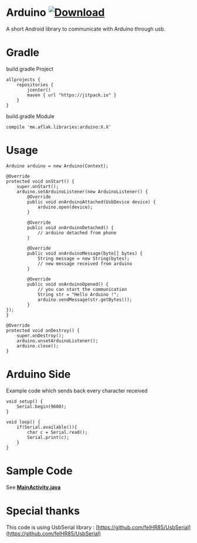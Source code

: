 # Arduino [ ![Download](https://api.bintray.com/packages/omaflak/maven/arduino/images/download.svg) ](https://bintray.com/omaflak/maven/arduino/_latestVersion)
A short Android library to communicate with Arduino through usb.

# Gradle

build.gradle Project

    allprojects {
        repositories {
            jcenter()
            maven { url "https://jitpack.io" }
        }
    }

build.gradle Module

    compile 'me.aflak.libraries:arduino:X.X'

# Usage

    Arduino arduino = new Arduino(Context);

    @Override
    protected void onStart() {
        super.onStart();
        arduino.setArduinoListener(new ArduinoListener() {
	        @Override
	        public void onArduinoAttached(UsbDevice device) {
	            arduino.open(device);
	        }

	        @Override
	        public void onArduinoDetached() {
	            // arduino detached from phone
	        }

	        @Override
	        public void onArduinoMessage(byte[] bytes) {
	            String message = new String(bytes);
	            // new message received from arduino
	        }

	        @Override
	        public void onArduinoOpened() {
	            // you can start the communication
	            String str = "Hello Arduino !";
	            arduino.sendMessage(str.getBytes());
	        }
	});
    }
    
    @Override
    protected void onDestroy() {
        super.onDestroy();
        arduino.unsetArduinoListener();
        arduino.close();
    }

# Arduino Side

Example code which sends back every character received

    void setup() {
        Serial.begin(9600);
    }

    void loop() {
        if(Serial.available()){
            char c = Serial.read();
            Serial.print(c);
        }
    }

# Sample Code

See **[MainActivity.java](https://github.com/omaflak/Arduino/blob/master/app/src/main/java/me/aflak/libraries/MainActivity.java)**

# Special thanks

This code is using UsbSerial library : [https://github.com/felHR85/UsbSerial](https://github.com/felHR85/UsbSerial)
